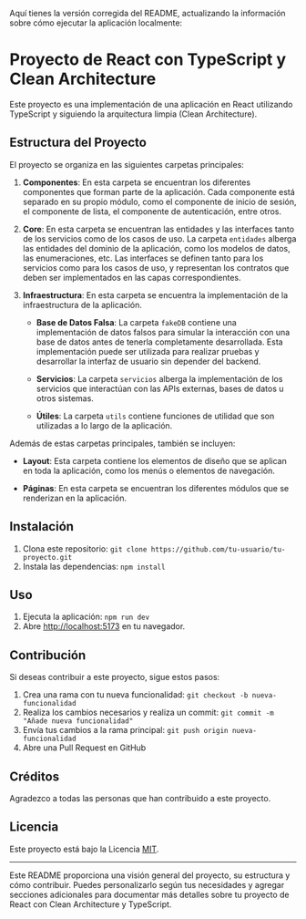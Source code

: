 Aquí tienes la versión corregida del README, actualizando la información sobre cómo ejecutar la aplicación localmente:

# Proyecto de React con TypeScript y Clean Architecture

Este proyecto es una implementación de una aplicación en React utilizando TypeScript y siguiendo la arquitectura limpia (Clean Architecture).

## Estructura del Proyecto

El proyecto se organiza en las siguientes carpetas principales:

1. **Componentes**: En esta carpeta se encuentran los diferentes componentes que forman parte de la aplicación. Cada componente está separado en su propio módulo, como el componente de inicio de sesión, el componente de lista, el componente de autenticación, entre otros.

2. **Core**: En esta carpeta se encuentran las entidades y las interfaces tanto de los servicios como de los casos de uso. La carpeta `entidades` alberga las entidades del dominio de la aplicación, como los modelos de datos, las enumeraciones, etc. Las interfaces se definen tanto para los servicios como para los casos de uso, y representan los contratos que deben ser implementados en las capas correspondientes.

3. **Infraestructura**: En esta carpeta se encuentra la implementación de la infraestructura de la aplicación.

   - **Base de Datos Falsa**: La carpeta `fakeDB` contiene una implementación de datos falsos para simular la interacción con una base de datos antes de tenerla completamente desarrollada. Esta implementación puede ser utilizada para realizar pruebas y desarrollar la interfaz de usuario sin depender del backend.

   - **Servicios**: La carpeta `servicios` alberga la implementación de los servicios que interactúan con las APIs externas, bases de datos u otros sistemas.

   - **Útiles**: La carpeta `utils` contiene funciones de utilidad que son utilizadas a lo largo de la aplicación.

Además de estas carpetas principales, también se incluyen:

- **Layout**: Esta carpeta contiene los elementos de diseño que se aplican en toda la aplicación, como los menús o elementos de navegación.

- **Páginas**: En esta carpeta se encuentran los diferentes módulos que se renderizan en la aplicación.

## Instalación

1. Clona este repositorio: `git clone https://github.com/tu-usuario/tu-proyecto.git`
2. Instala las dependencias: `npm install`

## Uso

1. Ejecuta la aplicación: `npm run dev`
2. Abre [http://localhost:5173](http://localhost:5173) en tu navegador.

## Contribución

Si deseas contribuir a este proyecto, sigue estos pasos:

1. Crea una rama con tu nueva funcionalidad: `git checkout -b nueva-funcionalidad`
2. Realiza los cambios necesarios y realiza un commit: `git commit -m "Añade nueva funcionalidad"`
3. Envía tus cambios a la rama principal: `git push origin nueva-funcionalidad`
4. Abre una Pull Request en GitHub

## Créditos

Agradezco a todas las personas que han contribuido a este proyecto.

## Licencia

Este proyecto está bajo la Licencia [MIT](LICENSE).

---

Este README proporciona una visión general del proyecto, su estructura y cómo contribuir. Puedes personalizarlo según tus necesidades y agregar secciones adicionales para documentar más detalles sobre tu proyecto de React con Clean Architecture y TypeScript.